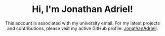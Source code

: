 <h1 align="center">Hi, I'm Jonathan Adriel!</h1>

<p align="center">
  This account is associated with my university email. For my latest projects and contributions, please visit my active GitHub profile: <a href="https://github.com/JonathanAdriell">JonathanAdriell</a>.
</p>

<!--
**Jonathan-Adriel/Jonathan-Adriel** is a ✨ _special_ ✨ repository because its `README.md` (this file) appears on your GitHub profile.

Here are some ideas to get you started:

- 🔭 I’m currently working on ...
- 🌱 I’m currently learning ...
- 👯 I’m looking to collaborate on ...
- 🤔 I’m looking for help with ...
- 💬 Ask me about ...
- 📫 How to reach me: ...
- 😄 Pronouns: ...
- ⚡ Fun fact: ...
-->
